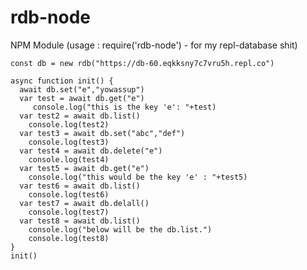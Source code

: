 # rdb-node
NPM Module (usage : require('rdb-node') - for my repl-database shit)


```const rdb = require('rdb-node')
const db = new rdb("https://db-60.eqkksny7c7vru5h.repl.co")

async function init() {
  await db.set("e","yowassup")
  var test = await db.get("e")
     console.log("this is the key 'e': "+test)
  var test2 = await db.list()
    console.log(test2)
  var test3 = await db.set("abc","def")
    console.log(test3)
  var test4 = await db.delete("e")
    console.log(test4)
  var test5 = await db.get("e")
    console.log("this would be the key 'e' : "+test5)
  var test6 = await db.list()
    console.log(test6)
  var test7 = await db.delall()
    console.log(test7)
  var test8 = await db.list()
    console.log("below will be the db.list.")
    console.log(test8)
}
init()


```
